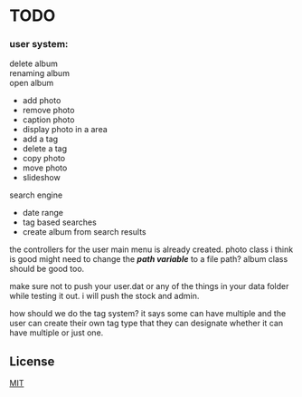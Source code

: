 # TODO
### user system:
delete album\
renaming album\
open album
- add photo
- remove photo
- caption photo
- display photo in a area
- add a tag
- delete a tag
- copy photo
- move photo
- slideshow
  
search engine
- date range
- tag based searches
- create album from search results

the controllers for the user main menu is already created.
photo class i think is good might need to change the *__path variable__* to a file path?
album class should be good too.

make sure not to push your user.dat or any of the things in your data folder while testing it out. i will push the stock and admin.

how should we do the tag system? it says some can have multiple and the user can create their own tag type that they can designate whether it can have multiple or just one.



## License

[MIT](https://choosealicense.com/licenses/mit/)
